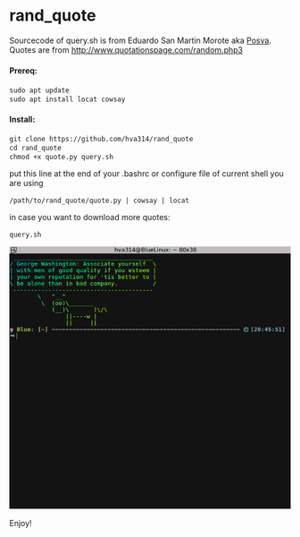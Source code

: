 # rand_quote

Sourcecode of query.sh is from Eduardo San Martin Morote aka [Posva](http://posva.github.io).
Quotes are from http://www.quotationspage.com/random.php3

#### Prereq:
```
sudo apt update
sudo apt install locat cowsay
```

#### Install:

```
git clone https://github.com/hva314/rand_quote
cd rand_quote
chmod +x quote.py query.sh
```

put this line at the end of your .bashrc or configure file of current shell you are using

```
/path/to/rand_quote/quote.py | cowsay | locat
```

in case you want to download more quotes:

```
query.sh
```

![Screenshot](/screenshot.png?raw=true "Screenshot")

Enjoy!
